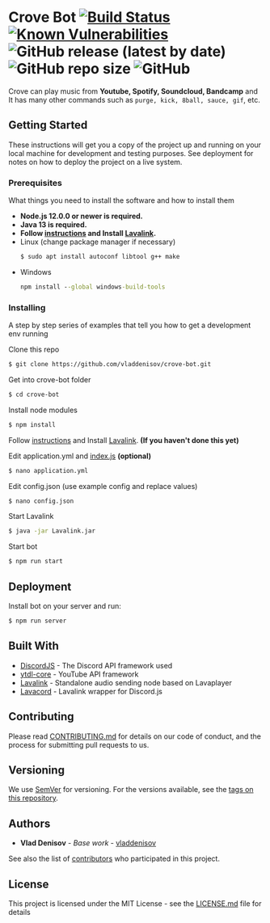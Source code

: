 # Crove Bot [![Build Status](https://travis-ci.com/vladdenisov/crove-bot.svg?branch=master)](https://travis-ci.com/vladdenisov/crove-bot) [![Known Vulnerabilities](https://snyk.io/test/github/vladdenisov/crove-bot/badge.svg?targetFile=package.json)](https://snyk.io/test/github/vladdenisov/crove-bot?targetFile=package.json) ![GitHub release (latest by date)](https://img.shields.io/github/v/release/vladdenisov/crove-bot) ![GitHub repo size](https://img.shields.io/github/repo-size/vladdenisov/crove-bot) ![GitHub](https://img.shields.io/github/license/vladdenisov/crove-bot) 

Crove can play music from __Youtube, Spotify, Soundcloud, Bandcamp__ and It has many other commands such as `purge, kick, 8ball, sauce, gif`, etc.  

## Getting Started

These instructions will get you a copy of the project up and running on your local machine for development and testing purposes. See deployment for notes on how to deploy the project on a live system.

### Prerequisites

What things you need to install the software and how to install them
- __Node.js 12.0.0 or newer is required.__
- __Java 13 is required.__
- __Follow [instructions](https://github.com/Frederikam/Lavalink#server-configuration) and Install [Lavalink](https://github.com/Frederikam/Lavalink).__
- Linux (change package manager if necessary)   
	```sh 
	$ sudo apt install autoconf libtool g++ make  
	```
- Windows  
	```cmd  
	npm install --global windows-build-tools
	```

### Installing

A step by step series of examples that tell you how to get a development env running

Clone this repo
```sh
$ git clone https://github.com/vladdenisov/crove-bot.git
```
Get into crove-bot folder
```sh 
$ cd crove-bot
```

Install node modules
```sh 
$ npm install 
```

Follow [instructions](https://github.com/Frederikam/Lavalink#server-configuration) and Install [Lavalink](https://github.com/Frederikam/Lavalink). __(If you haven't done this yet)__

Edit application.yml and [index.js]() __(optional)__
```sh
$ nano application.yml
```

Edit config.json (use example config and replace values)
```sh
$ nano config.json
```

Start Lavalink 
```sh 
$ java -jar Lavalink.jar
```

Start bot
```sh
$ npm run start
```

## Deployment

Install bot on your server and run: 
```sh
$ npm run server
```

## Built With

* [DiscordJS](https://github.com/discordjs/discord.js) - The Discord API framework used
* [ytdl-core](https://github.com/fent/node-ytdl-core) - YouTube API framework
* [Lavalink](https://github.com/Frederikam/Lavalink) - Standalone audio sending node based on Lavaplayer
* [Lavacord](https://github.com/lavacord/lavacord) - Lavalink wrapper for Discord.js

## Contributing

Please read [CONTRIBUTING.md](https://gist.github.com/PurpleBooth/b24679402957c63ec426) for details on our code of conduct, and the process for submitting pull requests to us.

## Versioning

We use [SemVer](http://semver.org/) for versioning. For the versions available, see the [tags on this repository](https://github.com/your/project/tags). 

## Authors

* **Vlad Denisov** - *Base work* - [vladdenisov](https://github.com/vladdenisov)

See also the list of [contributors](https://github.com/your/project/contributors) who participated in this project.

## License

This project is licensed under the MIT License - see the [LICENSE.md](LICENSE.md) file for details
